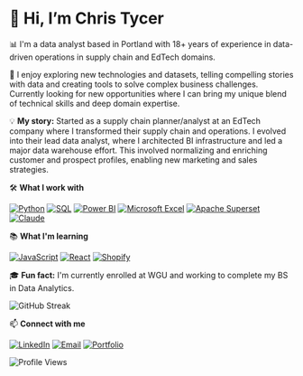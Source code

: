 # 👋 Hi, I’m Chris Tycer

📊 I'm a data analyst based in Portland with 18+ years of experience in data-driven operations in supply chain and EdTech domains.

🧩 I enjoy exploring new technologies and datasets, telling compelling stories with data and creating tools to solve complex business challenges. Currently looking for new opportunities where I can bring my unique blend of technical skills and deep domain expertise.

💡 **My story:** Started as a supply chain planner/analyst at an EdTech company where I transformed their supply chain and operations. I evolved into their lead data analyst, where I architected BI infrastructure and led a major data warehouse effort. This involved normalizing and enriching customer and prospect profiles, enabling new marketing and sales strategies.

🛠️ **What I work with**

[![Python](https://img.shields.io/badge/Python-3776AB?logo=python&logoColor=fff)](#)
[![SQL](https://img.shields.io/badge/SQL-336791?logo=postgresql&logoColor=fff)](#)
[![Power BI](https://custom-icon-badges.demolab.com/badge/Power%20BI-F1C912?logo=power-bi&logoColor=fff)](#)
[![Microsoft Excel](https://custom-icon-badges.demolab.com/badge/Microsoft%20Excel-217346?logo=microsoft-excel&logoColor=fff)](#)
[![Apache Superset](https://img.shields.io/badge/Apache%20Superset-FF6B6B?logo=apache&logoColor=fff)](#)
[![Claude](https://img.shields.io/badge/Claude-FF8C00?logo=anthropic&logoColor=fff)](#)

📚 **What I'm learning**

[![JavaScript](https://img.shields.io/badge/JavaScript-F7DF1E?logo=javascript&logoColor=000)](#)
[![React](https://img.shields.io/badge/React-61DAFB?logo=react&logoColor=black)](#)
[![Shopify](https://img.shields.io/badge/Shopify-7AB55C?logo=shopify&logoColor=fff)](#)

🎓 **Fun fact:** I'm currently enrolled at WGU and working to complete my BS in Data Analytics.

![GitHub Streak](https://streak-stats.demolab.com/?user=tycerch&theme=vue-dark&hide_border=true&background=0D1117&stroke=4472C4&ring=70AD47&fire=70AD47)

📫 **Connect with me**

[![LinkedIn](https://img.shields.io/badge/LinkedIn-0077B5?logo=linkedin&logoColor=white)](https://www.linkedin.com/in/christycer)
[![Email](https://img.shields.io/badge/Email-D14836?logo=gmail&logoColor=white)](mailto:chris@tycer.dev)
[![Portfolio](https://img.shields.io/badge/Portfolio-000000?logo=github&logoColor=white)](https://github.com/tycerch)

![Profile Views](https://komarev.com/ghpvc/?username=tycerch&color=4472C4&style=flat-square)